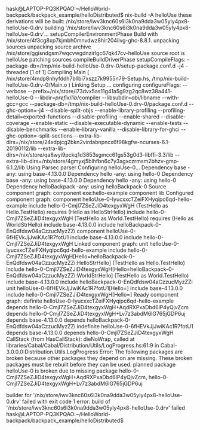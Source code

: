 hask@LAPTOP-PQ3KPQAO:~/HelloWorld-backpack/backpack_example/helloDistributed$ nix-build -A helloUse
these derivations will be built:
  /nix/store/iwv3knc60s6i3k0na9dda3w05yly4px8-helloUse-0.drv
building '/nix/store/iwv3knc60s6i3k0na9dda3w05yly4px8-helloUse-0.drv'...
setupCompilerEnvironmentPhase
Build with /nix/store/4f3cg8xp7kjmbh0mnvdwz8hir204iivg-ghc-8.8.1.
unpacking sources
unpacking source archive /nix/store/ggisndgsm7wqcvwgdnzirlgc67qk47cv-helloUse
source root is helloUse
patching sources
compileBuildDriverPhase
setupCompileFlags: -package-db=/tmp/nix-build-helloUse-0.drv-0/setup-package.conf.d -j4 -threaded
[1 of 1] Compiling Main             ( /nix/store/4mdp8nhyfddh7bllbi7xszz7k9955n79-Setup.hs, /tmp/nix-build-helloUse-0.drv-0/Main.o )
Linking Setup ...
configuring
configureFlags: --verbose --prefix=/nix/store/i73dvx5as11g41a5g9zg2qc8wz38a441-helloUse-0 --libdir=$prefix/lib/$compiler --libsubdir=$abi/$libname --with-gcc=gcc --package-db=/tmp/nix-build-helloUse-0.drv-0/package.conf.d --ghc-option=-j4 --disable-split-objs --enable-library-profiling --profiling-detail=exported-functions --disable-profiling --enable-shared --disable-coverage --enable-static --disable-executable-dynamic --enable-tests --disable-benchmarks --enable-library-vanilla --disable-library-for-ghci --ghc-option=-split-sections --extra-lib-dirs=/nix/store/24xdpjcg2bkn2virdabnpncx6f98kgfw-ncurses-6.1-20190112/lib --extra-lib-dirs=/nix/store/qa8wyi9pckq1d3853sgmcc61gs53g0d3-libffi-3.3/lib --extra-lib-dirs=/nix/store/4gmyxj5blhfbn6c7y3agxczrmsm2bhzv-gmp-6.1.2/lib
Using Parsec parser
Configuring helloUse-0...
Dependency base -any: using base-4.13.0.0
Dependency hello -any: using hello-0
Dependency base -any: using base-4.13.0.0
Dependency hello -any: using hello-0
Dependency helloBackpack -any: using helloBackpack-0
Source component graph:
    component exe:hello-example
    component lib
Configured component graph:
    component helloUse-0-IyucxxcTZeiFXHyqipc6qd-hello-example
        include hello-0-CmjI7ZSeZJiD4texgyxWgH (TestHello as Hello.TestHello) requires (Hello as HelloStrHello)
        include hello-0-CmjI7ZSeZJiD4texgyxWgH (TestHello as World.TestHello) requires (Hello as WorldStrHello)
        include base-4.13.0.0
        include helloBackpack-0-EnQdfdsw04aCzzucMyzZZi
    component helloUse-0-6fHEVkJjJwiKAc1R7fotU1
        include base-4.13.0.0
        include hello-0-CmjI7ZSeZJiD4texgyxWgH
Linked component graph:
    unit helloUse-0-IyucxxcTZeiFXHyqipc6qd-hello-example
        include hello-0-CmjI7ZSeZJiD4texgyxWgH[Hello=helloBackpack-0-EnQdfdsw04aCzzucMyzZZi:HelloStrHello] (TestHello as Hello.TestHello)
        include hello-0-CmjI7ZSeZJiD4texgyxWgH[Hello=helloBackpack-0-EnQdfdsw04aCzzucMyzZZi:WorldStrHello] (TestHello as World.TestHello)
        include base-4.13.0.0
        include helloBackpack-0-EnQdfdsw04aCzzucMyzZZi
    unit helloUse-0-6fHEVkJjJwiKAc1R7fotU1[Hello=<Hello>]
        include base-4.13.0.0
        include hello-0-CmjI7ZSeZJiD4texgyxWgH[Hello=<Hello>]
Ready component graph:
    definite helloUse-0-IyucxxcTZeiFXHyqipc6qd-hello-example
        depends hello-0-CmjI7ZSeZJiD4texgyxWgH+AqdRXPxaDbd6lP4yQjvZcm
        depends hello-0-CmjI7ZSeZJiD4texgyxWgH+Lv7z3abdM6lG765jGDP6uj
        depends base-4.13.0.0
        depends helloBackpack-0-EnQdfdsw04aCzzucMyzZZi
    indefinite helloUse-0-6fHEVkJjJwiKAc1R7fotU1
        depends base-4.13.0.0
        depends hello-0-CmjI7ZSeZJiD4texgyxWgH
CallStack (from HasCallStack):
  dieNoWrap, called at libraries/Cabal/Cabal/Distribution/Utils/LogProgress.hs:61:9 in Cabal-3.0.0.0:Distribution.Utils.LogProgress
Error:
    The following packages are broken because other packages they depend on are missing. These broken packages must be rebuilt before they can be used.
planned package helloUse-0 is broken due to missing package hello-0-CmjI7ZSeZJiD4texgyxWgH+AqdRXPxaDbd6lP4yQjvZcm, hello-0-CmjI7ZSeZJiD4texgyxWgH+Lv7z3abdM6lG765jGDP6uj

builder for '/nix/store/iwv3knc60s6i3k0na9dda3w05yly4px8-helloUse-0.drv' failed with exit code 1
error: build of '/nix/store/iwv3knc60s6i3k0na9dda3w05yly4px8-helloUse-0.drv' failed
hask@LAPTOP-PQ3KPQAO:~/HelloWorld-backpack/backpack_example/helloDistributed$
